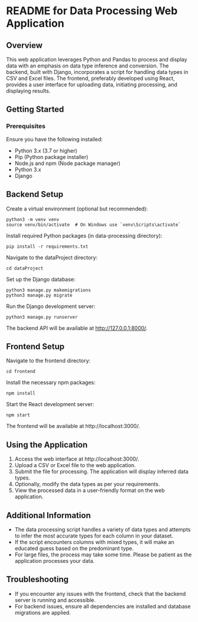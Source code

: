 # README for Data Processing Web Application

## Overview

This web application leverages Python and Pandas to process and display data with an emphasis on data type inference and conversion. The backend, built with Django, incorporates a script for handling data types in CSV and Excel files. The frontend, preferably developed using React, provides a user interface for uploading data, initiating processing, and displaying results.

## Getting Started
### Prerequisites
Ensure you have the following installed:

* Python 3.x (3.7 or higher)
* Pip (Python package installer)
* Node.js and npm (Node package manager)
* Python 3.x
* Django

## Backend Setup

Create a virtual environment (optional but recommended):
```
python3 -m venv venv
source venv/bin/activate  # On Windows use `venv\Scripts\activate`
```

Install required Python packages (in data-processing directory):
```
pip install -r requirements.txt
```

Navigate to the dataProject directory:
```
cd dataProject
```

Set up the Django database:
```
python3 manage.py makemigrations
python3 manage.py migrate
```
Run the Django development server:
```
python3 manage.py runserver
```
The backend API will be available at http://127.0.0.1:8000/.




## Frontend Setup
Navigate to the frontend directory:
```
cd frontend
```

Install the necessary npm packages:
```
npm install
```

Start the React development server:
```
npm start
```
The frontend will be available at http://localhost:3000/.

## Using the Application
1. Access the web interface at http://localhost:3000/.
2. Upload a CSV or Excel file to the web application.
3. Submit the file for processing. The application will display inferred data types.
4. Optionally, modify the data types as per your requirements.
5. View the processed data in a user-friendly format on the web application.

## Additional Information
* The data processing script handles a variety of data types and attempts to infer the most accurate types for each column in your dataset.
* If the script encounters columns with mixed types, it will make an educated guess based on the predominant type.
* For large files, the process may take some time. Please be patient as the application processes your data.

## Troubleshooting
* If you encounter any issues with the frontend, check that the backend server is running and accessible.
* For backend issues, ensure all dependencies are installed and database migrations are applied.
